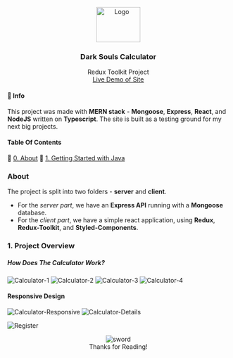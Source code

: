 <p align="center">
  <a href="http://dark-souls-calculator.herokuapp.com/">
    <img src="https://i.imgur.com/ing1VW7.png" alt="Logo" width="100" height="80">
  </a>
  <h3 align="center">Dark Souls Calculator</h3>

  <p align="center">
    Redux Toolkit Project
    <br />
    <a href="http://dark-souls-calculator.herokuapp.com/"> Live Demo of Site</a>
  </p>
</p>

#### 📕 Info

This project was made with **MERN stack** - **Mongoose**, **Express**, **React**, and **NodeJS** written on **Typescript**. The site is built as a testing ground for my next big projects.

#### Table Of Contents

📌 [0. About](#About)
📌 [1. Getting Started with Java](#1-Getting-Started-with-Java)

### About

The project is split into two folders - **server** and **client**.

- For the _server part_, we have an **Express API** running with a **Mongoose** database.
- For the _client part_, we have a simple react application, using **Redux**, **Redux-Toolkit**, and **Styled-Components**.

### 1. Project Overview

##### How Does The Calculator Work?

![Calculator-1](https://i.imgur.com/8Zc2KP3.png)
![Calculator-2](https://i.imgur.com/yGnIVtk.png)
![Calculator-3](https://i.imgur.com/Cn0vKVW.png)
![Calculator-4](https://i.imgur.com/pzW0FJh.png)

#### Responsive Design

![Calculator-Responsive](https://i.imgur.com/7uWGNOQ.png)
![Calculator-Details](https://i.imgur.com/R6s5RTP.png)

![Register](https://i.imgur.com/BfLwdGy.png)

<p align="center">
  <img src="https://i.imgur.com/aqopkPt.png" alt="sword">
  </br>
  Thanks for Reading!
</p>
